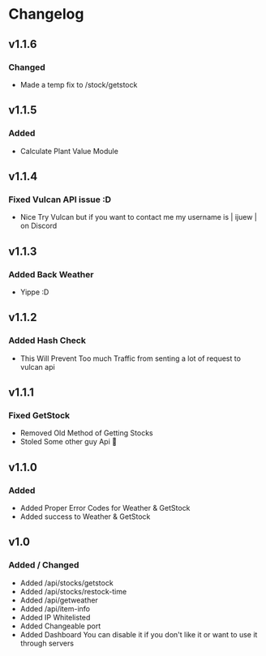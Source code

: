 # Changelog
## v1.1.6
### Changed
- Made a temp fix to /stock/getstock
  
## v1.1.5 
### Added
- Calculate Plant Value Module

## v1.1.4
### Fixed Vulcan API issue :D
- Nice Try Vulcan but if you want to contact me my username is | ijuew | on Discord
## v1.1.3
### Added Back Weather
- Yippe :D

## v1.1.2
### Added Hash Check
- This Will Prevent Too much Traffic from senting a lot of request to vulcan api

## v1.1.1
### Fixed GetStock
- Removed Old Method of Getting Stocks 
- Stoled Some other guy Api 🤑

## v1.1.0
### Added
- Added Proper Error Codes for Weather & GetStock
- Added success to Weather & GetStock

## v1.0

### Added / Changed
- Added /api/stocks/getstock
- Added /api/stocks/restock-time
- Added /api/getweather
- Added /api/item-info
- Added IP Whitelisted 
- Added Changeable port
- Added Dashboard You can disable it if you don't like it or want to use it through servers 

